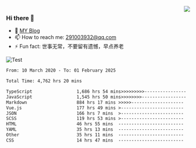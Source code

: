 <img align='right' src='https://github-readme-stats.vercel.app/api?username=niaogege&show_icons=true&theme=radical'/>

### Hi there 👋

- 🌱 [MY Blog](https://bythewayer.com/)
- 📫 How to reach me: 291003932@qq.com
- ⚡ Fun fact:  世事无常，不要留有遗憾，早点养老

![Test](https://github-readme-stats.vercel.app/api/top-langs/?username=niaogege&layout=compact)

<!--START_SECTION:waka-->

```txt
From: 10 March 2020 - To: 01 February 2025

Total Time: 4,762 hrs 20 mins

TypeScript                 1,686 hrs 54 mins>>>>>>>>>----------------   35.42 %
JavaScript                 1,545 hrs 50 mins>>>>>>>>-----------------   32.46 %
Markdown                   884 hrs 17 mins >>>>>--------------------   18.57 %
Vue.js                     177 hrs 49 mins >------------------------   03.73 %
JSON                       166 hrs 7 mins  >------------------------   03.49 %
SCSS                       119 hrs 53 mins >------------------------   02.52 %
HTML                       46 hrs 55 mins  -------------------------   00.99 %
YAML                       35 hrs 13 mins  -------------------------   00.74 %
Other                      35 hrs 11 mins  -------------------------   00.74 %
CSS                        14 hrs 47 mins  -------------------------   00.31 %
```

<!--END_SECTION:waka-->
